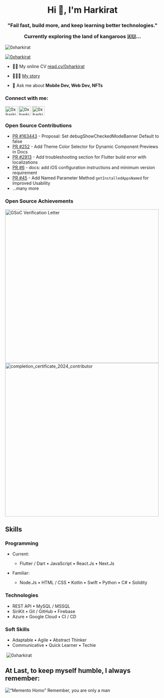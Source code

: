 <h1 align="center">Hi 👋, I'm Harkirat</h1>
<h3 align="center">"Fail fast, build more, and keep learning better technologies."

Currently exploring the land of kangaroos 🇦🇺...</h3>

<p align="left"> <img src="https://komarev.com/ghpvc/?username=0xharkirat&label=Profile%20views&color=0e75b6&style=flat" alt="0xharkirat" /> </p>

<p align="left"> <a href="https://twitter.com/0xharkirat" target="blank"><img src="https://img.shields.io/twitter/follow/0xharkirat?logo=twitter&style=for-the-badge" alt="0xharkirat" /></a> </p>

- 👨‍💻 My online CV <a href="https://read.cv/0xharkirat" target="_blank" rel="noreferrer"> read.cv/0xharkirat</a>

- 👨🏻‍🏫 <a href="https://bit.ly/4dEIdZc" target="_blank" rel="noreferrer"> My story</a>

- 💬 Ask me about **Mobile Dev, Web Dev, NFTs**

<h3 align="left">Connect with me:</h3>
<p align="left">
<a href="https://twitter.com/0xharkirat" target="blank"><img align="center" src="https://raw.githubusercontent.com/rahuldkjain/github-profile-readme-generator/master/src/images/icons/Social/twitter.svg" alt="0xharkirat" height="30" width="40" /></a>
<a href="https://linkedin.com/in/0xharkirat" target="blank"><img align="center" src="https://raw.githubusercontent.com/rahuldkjain/github-profile-readme-generator/master/src/images/icons/Social/linked-in-alt.svg" alt="0xharkirat" height="30" width="40" /></a>
<a href="https://instagram.com/0xharkirat" target="blank"><img align="center" src="https://raw.githubusercontent.com/rahuldkjain/github-profile-readme-generator/master/src/images/icons/Social/instagram.svg" alt="0xharkirat" height="30" width="40" /></a>
</p>

### Open Source Contributions

- [PR #163443](https://github.com/flutter/flutter/issues/163443) - Proposal: Set debugShowCheckedModeBanner Default to false
- [PR #252](https://github.com/nank1ro/flutter-shadcn-ui/pull/252) - Add Theme Color Selector for Dynamic Component Previews in Docs
- [PR #2913](https://github.com/codemagic-ci-cd/codemagic-docs/pull/2913) - Add troubleshooting section for Flutter build error with localizations
- [PR #6](https://github.com/monterail/intelligence/pull/6) - docs: add iOS configuration instructions and minimum version requirement
- [PR #45](https://github.com/sharmadhiraj/installed_apps/pull/45) - Add Named Parameter Method `getInstalledAppsNamed` for Improved Usability
- ...many more

### Open Source Achievements
<img src="https://github.com/user-attachments/assets/b0f4aa85-ab08-4370-9109-88219a76f6aa" alt="GSoC Verification Letter" height="500">
<img src="https://github.com/user-attachments/assets/76e4d811-9e7a-48fa-9da3-9c4fe553c02b" alt="completion_certificate_2024_contributor" width="500">


## Skills
### Programming
- Current:
  - Flutter / Dart • JavaScript • React.Js • Next.Js  

- Familiar:
  - Node.Js • HTML / CSS • Kotlin • Swift • Python • C# • Solidity  

### Technologies
- REST API • MySQL / MSSQL  
- SiriKit • Git / GitHub • Firebase  
- Azure • Google Cloud • CI / CD  

### Soft Skills
- Adaptable • Agile • Abstract Thinker  
- Communicative • Quick Learner • Techie  






<p>&nbsp;<img align="center" src="https://github-readme-stats.vercel.app/api?username=0xharkirat&show_icons=true&locale=en" alt="0xharkirat" /></p>

## At Last, to keep myself humble, I always remember:

![“Memento Homo”  Remember, you are only a man](https://github.com/user-attachments/assets/b65aeb80-379b-40e3-8ebb-7731c8e9cf12)
